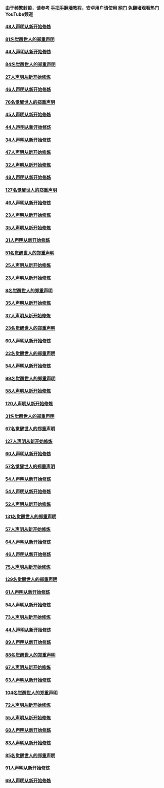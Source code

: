 #### 由于频繁封锁，请参考 [手把手翻墙教程](https://github.com/gfw-breaker/guides/wiki/)，安卓用户请使用 [网门](https://github.com/gfw-breaker/nogfw/blob/master/dl.md?t=03061900) 免翻墙观看热门YouTube频道 

#### [48人声明从新开始修炼](../pages/91/421605.md?t=03061900) 

#### [81名觉醒世人的郑重声明](../pages/91/421656.md?t=03061900) 

#### [44人声明从新开始修炼](../pages/91/421544.md?t=03061900) 

#### [84名觉醒世人的郑重声明](../pages/91/421543.md?t=03061900) 

#### [27人声明从新开始修炼](../pages/91/421465.md?t=03061900) 

#### [46人声明从新开始修炼](../pages/91/421454.md?t=03061900) 

#### [76名觉醒世人的郑重声明](../pages/91/421453.md?t=03061900) 

#### [45人声明从新开始修炼](../pages/91/421452.md?t=03061900) 

#### [44人声明从新开始修炼](../pages/91/421422.md?t=03061900) 

#### [34人声明从新开始修炼](../pages/91/421322.md?t=03061900) 

#### [47人声明从新开始修炼](../pages/91/421264.md?t=03061900) 

#### [32人声明从新开始修炼](../pages/91/421225.md?t=03061900) 

#### [48人声明从新开始修炼](../pages/91/421202.md?t=03061900) 

#### [127名觉醒世人的郑重声明](../pages/91/421224.md?t=03061900) 

#### [46人声明从新开始修炼](../pages/91/421203.md?t=03061900) 

#### [23人声明从新开始修炼](../pages/91/421138.md?t=03061900) 

#### [35人声明从新开始修炼](../pages/91/421122.md?t=03061900) 

#### [31人声明从新开始修炼](../pages/91/421081.md?t=03061900) 

#### [51名觉醒世人的郑重声明](../pages/91/421080.md?t=03061900) 

#### [25人声明从新开始修炼](../pages/91/421020.md?t=03061900) 

#### [23人声明从新开始修炼](../pages/91/420884.md?t=03061900) 

#### [8名觉醒世人的郑重声明](../pages/91/420883.md?t=03061900) 

#### [35人声明从新开始修炼](../pages/91/420809.md?t=03061900) 

#### [37人声明从新开始修炼](../pages/91/420766.md?t=03061900) 

#### [23名觉醒世人的郑重声明](../pages/91/420765.md?t=03061900) 

#### [60人声明从新开始修炼](../pages/91/420727.md?t=03061900) 

#### [22名觉醒世人的郑重声明](../pages/91/420726.md?t=03061900) 

#### [54人声明从新开始修炼](../pages/91/420529.md?t=03061900) 

#### [99名觉醒世人的郑重声明](../pages/91/420528.md?t=03061900) 

#### [58人声明从新开始修炼](../pages/91/420198.md?t=03061900) 

#### [120人声明从新开始修炼](../pages/91/420141.md?t=03061900) 

#### [31名觉醒世人的郑重声明](../pages/91/420197.md?t=03061900) 

#### [67名觉醒世人的郑重声明](../pages/91/420140.md?t=03061900) 

#### [127人声明从新开始修炼](../pages/91/420082.md?t=03061900) 

#### [60人声明从新开始修炼](../pages/91/420081.md?t=03061900) 

#### [57名觉醒世人的郑重声明](../pages/91/420080.md?t=03061900) 

#### [54人声明从新开始修炼](../pages/91/419533.md?t=03061900) 

#### [54人声明从新开始修炼](../pages/91/419532.md?t=03061900) 

#### [52人声明从新开始修炼](../pages/91/419531.md?t=03061900) 

#### [131名觉醒世人的郑重声明](../pages/91/419530.md?t=03061900) 

#### [57人声明从新开始修炼](../pages/91/419430.md?t=03061900) 

#### [64人声明从新开始修炼](../pages/91/419429.md?t=03061900) 

#### [46人声明从新开始修炼](../pages/91/419428.md?t=03061900) 

#### [75人声明从新开始修炼](../pages/91/419427.md?t=03061900) 

#### [129名觉醒世人的郑重声明](../pages/91/419426.md?t=03061900) 

#### [61人声明从新开始修炼](../pages/91/419198.md?t=03061900) 

#### [54人声明从新开始修炼](../pages/91/419197.md?t=03061900) 

#### [73人声明从新开始修炼](../pages/91/419196.md?t=03061900) 

#### [44人声明从新开始修炼](../pages/91/419075.md?t=03061900) 

#### [89人声明从新开始修炼](../pages/91/419074.md?t=03061900) 

#### [88名觉醒世人的郑重声明](../pages/91/419195.md?t=03061900) 

#### [67人声明从新开始修炼](../pages/91/419073.md?t=03061900) 

#### [63人声明从新开始修炼](../pages/91/419072.md?t=03061900) 

#### [104名觉醒世人的郑重声明](../pages/91/419071.md?t=03061900) 

#### [72人声明从新开始修炼](../pages/91/418902.md?t=03061900) 

#### [55人声明从新开始修炼](../pages/91/418901.md?t=03061900) 

#### [68人声明从新开始修炼](../pages/91/418900.md?t=03061900) 

#### [83人声明从新开始修炼](../pages/91/418757.md?t=03061900) 

#### [85名觉醒世人的郑重声明](../pages/91/418899.md?t=03061900) 

#### [91人声明从新开始修炼](../pages/91/418756.md?t=03061900) 

#### [69人声明从新开始修炼](../pages/91/418755.md?t=03061900) 

